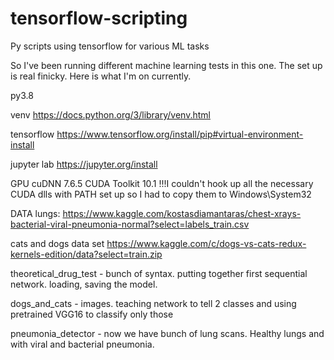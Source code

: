 # tensorflow-scripting
Py scripts using tensorflow for various ML tasks


So I've been running different machine learning tests in this one. The set up is real finicky. Here is what I'm on currently. 

py3.8

venv
https://docs.python.org/3/library/venv.html

tensorflow
https://www.tensorflow.org/install/pip#virtual-environment-install

jupyter lab
https://jupyter.org/install



GPU
cuDNN 7.6.5
CUDA Toolkit 10.1 
!!!I couldn't hook up all the necessary CUDA dlls with PATH set up so I had to copy them to Windows\System32 


DATA
lungs:
https://www.kaggle.com/kostasdiamantaras/chest-xrays-bacterial-viral-pneumonia-normal?select=labels_train.csv


cats and dogs data set
https://www.kaggle.com/c/dogs-vs-cats-redux-kernels-edition/data?select=train.zip

theoretical_drug_test - bunch of syntax. putting together first sequential network. loading, saving the model.

dogs_and_cats - images. teaching network to tell 2 classes and using pretrained VGG16 to classify only those

pneumonia_detector - now we have bunch of lung scans. Healthy lungs and with viral and bacterial pneumonia. 